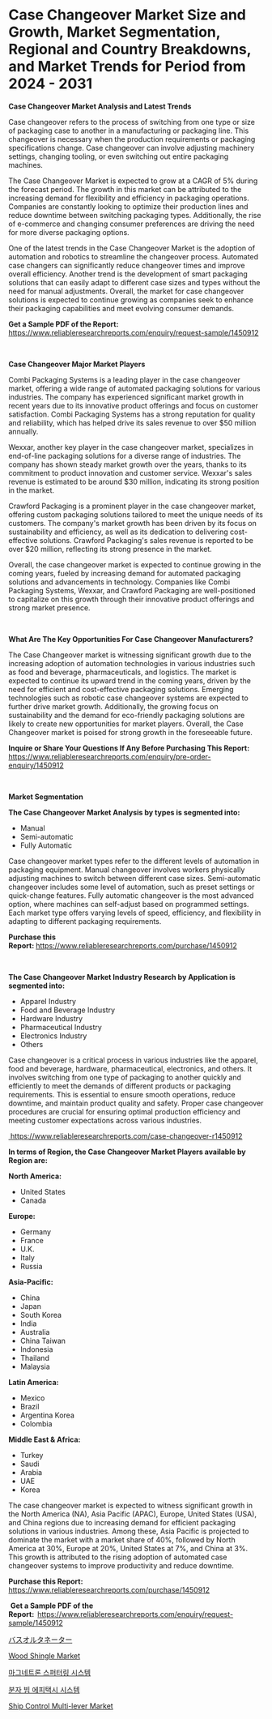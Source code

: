 <p><h1>Case Changeover Market Size and Growth, Market Segmentation, Regional and Country Breakdowns, and Market Trends for Period from 2024 -  2031</h1></p><p><strong>Case Changeover Market Analysis and Latest Trends</strong></p>
<p><p>Case changeover refers to the process of switching from one type or size of packaging case to another in a manufacturing or packaging line. This changeover is necessary when the production requirements or packaging specifications change. Case changeover can involve adjusting machinery settings, changing tooling, or even switching out entire packaging machines.</p><p>The Case Changeover Market is expected to grow at a CAGR of 5% during the forecast period. The growth in this market can be attributed to the increasing demand for flexibility and efficiency in packaging operations. Companies are constantly looking to optimize their production lines and reduce downtime between switching packaging types. Additionally, the rise of e-commerce and changing consumer preferences are driving the need for more diverse packaging options.</p><p>One of the latest trends in the Case Changeover Market is the adoption of automation and robotics to streamline the changeover process. Automated case changers can significantly reduce changeover times and improve overall efficiency. Another trend is the development of smart packaging solutions that can easily adapt to different case sizes and types without the need for manual adjustments. Overall, the market for case changeover solutions is expected to continue growing as companies seek to enhance their packaging capabilities and meet evolving consumer demands.</p></p>
<p><strong>Get a Sample PDF of the Report:&nbsp;</strong> <a href="https://www.reliableresearchreports.com/enquiry/request-sample/1450912">https://www.reliableresearchreports.com/enquiry/request-sample/1450912</a></p>
<p>&nbsp;</p>
<p><strong>Case Changeover Major Market Players</strong></p>
<p><p>Combi Packaging Systems is a leading player in the case changeover market, offering a wide range of automated packaging solutions for various industries. The company has experienced significant market growth in recent years due to its innovative product offerings and focus on customer satisfaction. Combi Packaging Systems has a strong reputation for quality and reliability, which has helped drive its sales revenue to over $50 million annually.</p><p>Wexxar, another key player in the case changeover market, specializes in end-of-line packaging solutions for a diverse range of industries. The company has shown steady market growth over the years, thanks to its commitment to product innovation and customer service. Wexxar's sales revenue is estimated to be around $30 million, indicating its strong position in the market.</p><p>Crawford Packaging is a prominent player in the case changeover market, offering custom packaging solutions tailored to meet the unique needs of its customers. The company's market growth has been driven by its focus on sustainability and efficiency, as well as its dedication to delivering cost-effective solutions. Crawford Packaging's sales revenue is reported to be over $20 million, reflecting its strong presence in the market.</p><p>Overall, the case changeover market is expected to continue growing in the coming years, fueled by increasing demand for automated packaging solutions and advancements in technology. Companies like Combi Packaging Systems, Wexxar, and Crawford Packaging are well-positioned to capitalize on this growth through their innovative product offerings and strong market presence.</p></p>
<p>&nbsp;</p>
<p><strong>What Are The Key Opportunities For Case Changeover Manufacturers?</strong></p>
<p><p>The Case Changeover market is witnessing significant growth due to the increasing adoption of automation technologies in various industries such as food and beverage, pharmaceuticals, and logistics. The market is expected to continue its upward trend in the coming years, driven by the need for efficient and cost-effective packaging solutions. Emerging technologies such as robotic case changeover systems are expected to further drive market growth. Additionally, the growing focus on sustainability and the demand for eco-friendly packaging solutions are likely to create new opportunities for market players. Overall, the Case Changeover market is poised for strong growth in the foreseeable future.</p></p>
<p><strong>Inquire or Share Your Questions If Any Before Purchasing This Report:</strong> <a href="https://www.reliableresearchreports.com/enquiry/pre-order-enquiry/1450912">https://www.reliableresearchreports.com/enquiry/pre-order-enquiry/1450912</a></p>
<p>&nbsp;</p>
<p><strong>Market Segmentation</strong></p>
<p><strong>The Case Changeover Market Analysis by types is segmented into:</strong></p>
<p><ul><li>Manual</li><li>Semi-automatic</li><li>Fully Automatic</li></ul></p>
<p><p>Case changeover market types refer to the different levels of automation in packaging equipment. Manual changeover involves workers physically adjusting machines to switch between different case sizes. Semi-automatic changeover includes some level of automation, such as preset settings or quick-change features. Fully automatic changeover is the most advanced option, where machines can self-adjust based on programmed settings. Each market type offers varying levels of speed, efficiency, and flexibility in adapting to different packaging requirements.</p></p>
<p><strong>Purchase this Report:&nbsp;</strong><a href="https://www.reliableresearchreports.com/purchase/1450912">https://www.reliableresearchreports.com/purchase/1450912</a></p>
<p>&nbsp;</p>
<p><strong>The Case Changeover Market Industry Research by Application is segmented into:</strong></p>
<p><ul><li>Apparel Industry</li><li>Food and Beverage Industry</li><li>Hardware Industry</li><li>Pharmaceutical Industry</li><li>Electronics Industry</li><li>Others</li></ul></p>
<p><p>Case changeover is a critical process in various industries like the apparel, food and beverage, hardware, pharmaceutical, electronics, and others. It involves switching from one type of packaging to another quickly and efficiently to meet the demands of different products or packaging requirements. This is essential to ensure smooth operations, reduce downtime, and maintain product quality and safety. Proper case changeover procedures are crucial for ensuring optimal production efficiency and meeting customer expectations across various industries.</p></p>
<p><a href="https://www.reliableresearchreports.com/case-changeover-r1450912">&nbsp;https://www.reliableresearchreports.com/case-changeover-r1450912</a></p>
<p><strong>In terms of Region, the Case Changeover Market Players available by Region are:</strong></p>
<p>
    <p> <strong> North America: </strong>
        <ul>
            <li>United States</li>
            <li>Canada</li>
        </ul>
        </p> 
    <p> <strong> Europe: </strong>
        <ul>
            <li>Germany</li>
            <li>France</li>
            <li>U.K.</li>
            <li>Italy</li>
            <li>Russia</li>
        </ul>
        </p> 
    <p> <strong> Asia-Pacific: </strong>
        <ul>
            <li>China</li>
            <li>Japan</li>
            <li>South Korea</li>
            <li>India</li>
            <li>Australia</li>
            <li>China Taiwan</li>
            <li>Indonesia</li>
            <li>Thailand</li>
            <li>Malaysia</li>
        </ul>
        </p> 
    <p> <strong> Latin America: </strong>
        <ul>
            <li>Mexico</li>
            <li>Brazil</li>
            <li>Argentina Korea</li>
            <li>Colombia</li>
        </ul>
        </p> 
    <p> <strong> Middle East & Africa: </strong>
        <ul>
            <li>Turkey</li>
            <li>Saudi</li>
            <li>Arabia</li>
            <li>UAE</li>
            <li>Korea</li>
        </ul>
    </p>
    </p>
<p><p>The case changeover market is expected to witness significant growth in the North America (NA), Asia Pacific (APAC), Europe, United States (USA), and China regions due to increasing demand for efficient packaging solutions in various industries. Among these, Asia Pacific is projected to dominate the market with a market share of 40%, followed by North America at 30%, Europe at 20%, United States at 7%, and China at 3%. This growth is attributed to the rising adoption of automated case changeover systems to improve productivity and reduce downtime.</p></p>
<p><strong>Purchase this Report: </strong><a href="https://www.reliableresearchreports.com/purchase/1450912">https://www.reliableresearchreports.com/purchase/1450912</a></p>
<p>&nbsp;<strong>Get a Sample PDF of the Report:&nbsp;&nbsp;</strong><a href="https://www.reliableresearchreports.com/enquiry/request-sample/1450912">https://www.reliableresearchreports.com/enquiry/request-sample/1450912</a></p>
<p><strong></strong></p>
<p><p><a href="https://github.com/jkjreqjscoxx7/Market-Research-Report-List-1/blob/main/837693239370.md">バスオルタネーター</a></p><p><a href="https://issuu.com/reportprime-2/docs/wood-shingle-market-size-2030.pptx">Wood Shingle Market</a></p><p><a href="https://github.com/vseigx30c9a1j/Market-Research-Report-List-1/blob/main/100432337552.md">마그네트론 스퍼터링 시스템</a></p><p><a href="https://github.com/WilburKihn5676/Market-Research-Report-List-1/blob/main/751019037553.md">분자 빔 에피택시 시스템</a></p><p><a href="https://github.com/PeterParrish5/Market-Research-Report-List-4/blob/main/ship-control-multi-lever-market.md">Ship Control Multi-lever Market</a></p></p>